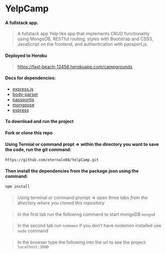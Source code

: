 # YelpCamp
#### A fullstack app.

> A fullstack app Yelp like app that implements CRUD functionality using MongoDB, RESTful routing, styles with Bootstrap and CSS3, JavaScript on the frontend, and authentication with passport.js.

#### Deployed to Heroku
> https://fast-beach-12456.herokuapp.com/campgrounds

#### Docs for dependencies:
* [express.js](https://expressjs.com "express")
* [body-parser](https://www.npmjs.com/package/body-parser "body-parser")
* [passportjs](http://passportjs.org/)
* [mongoose](https://www.mongoosejs.com "mongoose")
* [express](https://webpack.js.org "webpack")

#### To download and run the project
#### Fork or clone this repo
#### Using Termial or command propt => within the directory you want to save the code, run the git command:
`https://github.com/eternale88/YelpCamp.git`
#### Then install the dependencies from the package.json using the command:
`npm install`
####
> Using terminal or command prompt => open three tabs *from the directory where you cloned this repository*
####
> In the first tab run the following command to start mongoDB
`mongod`
####
> In the second tab run
`nodemon` if you don't have nodemon installed use `node` command
####
> In the browser type the following into the url to see the project:
`localhost:3000`
